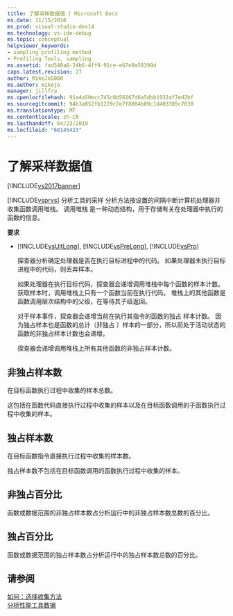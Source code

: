 ```yaml
---
title: 了解采样数据值 | Microsoft Docs
ms.date: 11/15/2016
ms.prod: visual-studio-dev14
ms.technology: vs-ide-debug
ms.topic: conceptual
helpviewer_keywords:
- sampling profiling method
- Profiling Tools, sampling
ms.assetid: fad540a8-24b6-4ff9-91ce-e67e9a58399d
caps.latest.revision: 27
author: MikeJo5000
ms.author: mikejo
manager: jillfra
ms.openlocfilehash: 91a4a50ecc745c0b56167d6a5dbb1932af7ed2bf
ms.sourcegitcommit: 94b3a052fb1229c7e7f8804b09c1d403385c7630
ms.translationtype: MT
ms.contentlocale: zh-CN
ms.lasthandoff: 04/23/2019
ms.locfileid: "68145423"
---
```

# <a name="understanding-sampling-data-values"></a>了解采样数据值
[!INCLUDE[vs2017banner](../includes/vs2017banner.md)]

[!INCLUDE[vsprvs](../includes/vsprvs-md.md)] 分析工具的采样  分析方法按设置的间隔中断计算机处理器并收集函数调用堆栈。 调用堆栈  是一种动态结构，用于存储有关在处理器中执行的函数的信息。  
  
 **要求**  
  
- [!INCLUDE[vsUltLong](../includes/vsultlong-md.md)], [!INCLUDE[vsPreLong](../includes/vsprelong-md.md)], [!INCLUDE[vsPro](../includes/vspro-md.md)]  
  
  探查器分析确定处理器是否在执行目标进程中的代码。 如果处理器未执行目标进程中的代码，则丢弃样本。  
  
  如果处理器在执行目标代码，探查器会递增调用堆栈中每个函数的样本计数。 获取样本时，调用堆栈上只有一个函数当前在执行代码。 堆栈上的其他函数是函数调用层次结构中的父级，在等待其子级返回。  
  
  对于样本事件，探查器会递增当前在执行其指令的函数的独占  样本计数。 因为独占样本也是函数的总计（非独占  ）样本的一部分，所以前处于活动状态的函数的非独占样本计数也会递增。  
  
  探查器会递增调用堆栈上所有其他函数的非独占样本计数。  
  
## <a name="inclusive-samples"></a>非独占样本数  
 在目标函数执行过程中收集的样本总数。  
  
 这包括在函数代码直接执行过程中收集的样本以及在目标函数调用的子函数执行过程中收集的样本。  
  
## <a name="exclusive-samples"></a>独占样本数  
 在目标函数指令直接执行过程中收集的样本数。  
  
 独占样本数不包括在目标函数调用的函数执行过程中收集的样本。  
  
## <a name="inclusive-percent"></a>非独占百分比  
 函数或数据范围的非独占样本数占分析运行中的非独占样本数总数的百分比。  
  
## <a name="exclusive-percent"></a>独占百分比  
 函数或数据范围的独占样本数占分析运行中的独占样本数总数的百分比。  
  
## <a name="see-also"></a>请参阅  
 [如何：选择收集方法](../profiling/how-to-choose-collection-methods.md)   
 [分析性能工具数据](../profiling/analyzing-performance-tools-data.md)
